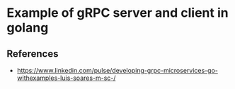 # Example of gRPC server and client in golang

## References
- https://www.linkedin.com/pulse/developing-grpc-microservices-go-withexamples-luis-soares-m-sc-/